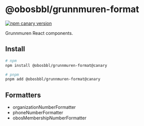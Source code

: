 # @obosbbl/grunnmuren-format

[![npm canary version](https://img.shields.io/npm/v/@obosbbl%2Fgrunnmuren-format/canary.svg)](https://www.npmjs.com/package/@obosbbl/grunnmuren-format)

Grunnmuren React components.

## Install

```sh
# npm
npm install @obosbbl/grunnmuren-format@canary

# pnpm
pnpm add @obosbbl/grunnmuren-format@canary
```

## Formatters

* organizationNumberFormatter
* phoneNumberFormatter
* obosMembershipNumberFormatter
